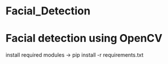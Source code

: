 # Facial_Detection
# Facial detection using OpenCV
install required modules -> pip install -r requirements.txt
